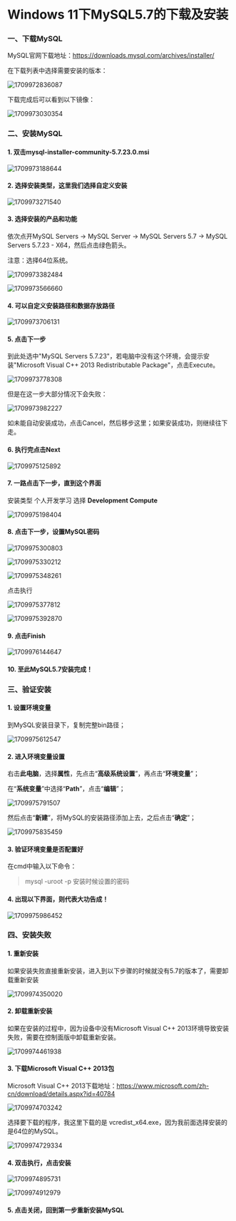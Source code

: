 # Windows 11下MySQL5.7的下载及安装

### 一、下载MySQL

MySQL官网下载地址：https://downloads.mysql.com/archives/installer/

在下载列表中选择需要安装的版本：

![1709972836087](Windows11下MySQL5.7的下载及安装.assets/1709972836087.png)

下载完成后可以看到以下镜像：

![1709973030354](Windows11下MySQL5.7的下载及安装.assets/1709973030354.png)

### 二、安装MySQL

#### 1. 双击mysql-installer-community-5.7.23.0.msi

![1709973188644](Windows11下MySQL5.7的下载及安装.assets/1709973188644.png)

#### 2. 选择安装类型，这里我们选择自定义安装

![1709973271540](Windows11下MySQL5.7的下载及安装.assets/1709973271540.png)

#### 3. 选择安装的产品和功能

依次点开MySQL Servers -> MySQL Server -> MySQL Servers 5.7 -> MySQL Servers 5.7.23 - X64，然后点击绿色箭头。

注意：选择64位系统。

![1709973382484](Windows11下MySQL5.7的下载及安装.assets/1709973382484.png)

![1709973566660](Windows11下MySQL5.7的下载及安装.assets/1709973566660.png)

#### 4. 可以自定义安装路径和数据存放路径

![1709973706131](Windows11下MySQL5.7的下载及安装.assets/1709973706131.png)

#### 5. 点击下一步

到此处选中"MySQL Servers 5.7.23"，若电脑中没有这个环境，会提示安装"Microsoft Visual C++ 2013 Redistributable Package"，点击Execute。

![1709973778308](Windows11下MySQL5.7的下载及安装.assets/1709973778308.png)

但是在这一步大部分情况下会失败：

![1709973982227](Windows11下MySQL5.7的下载及安装.assets/1709973982227.png)

如未能自动安装成功，点击Cancel，然后移步这里；如果安装成功，则继续往下走。

#### 6. 执行完点击Next

![1709975125892](Windows11下MySQL5.7的下载及安装.assets/1709975125892.png)

#### 7. 一路点击下一步，直到这个界面

安装类型 个人开发学习 选择 **Development Compute** 

![1709975198404](Windows11下MySQL5.7的下载及安装.assets/1709975198404.png)

#### 8. 点击下一步，设置MySQL密码

![1709975300803](Windows11下MySQL5.7的下载及安装.assets/1709975300803.png)

![1709975330212](Windows11下MySQL5.7的下载及安装.assets/1709975330212.png)

![1709975348261](Windows11下MySQL5.7的下载及安装.assets/1709975348261.png)

点击执行

![1709975377812](Windows11下MySQL5.7的下载及安装.assets/1709975377812.png)

![1709975392870](Windows11下MySQL5.7的下载及安装.assets/1709975392870.png)

#### 9. 点击Finish

![1709976144647](Windows11下MySQL5.7的下载及安装.assets/1709976144647.png)

#### 10. 至此MySQL5.7安装完成！

### 三、验证安装

#### 1. 设置环境变量

到MySQL安装目录下，复制完整bin路径；

![1709975612547](Windows11下MySQL5.7的下载及安装.assets/1709975612547.png)

#### 2. 进入环境变量设置

右击**此电脑**，选择**属性**，先点击“**高级系统设置**”，再点击“**环境变量**”；

在“**系统变量**”中选择“**Path**”，点击“**编辑**”；

![1709975791507](Windows11下MySQL5.7的下载及安装.assets/1709975791507.png)

然后点击“**新建**”，将MySQL的安装路径添加上去，之后点击“**确定**”； 

![1709975835459](Windows11下MySQL5.7的下载及安装.assets/1709975835459.png)

#### 3. 验证环境变量是否配置好

在cmd中输入以下命令：

> mysql -uroot -p 安装时候设置的密码

#### 4. 出现以下界面，则代表大功告成！

![1709975986452](Windows11下MySQL5.7的下载及安装.assets/1709975986452.png)

### 四、安装失败

#### 1. 重新安装

如果安装失败直接重新安装，进入到以下步骤的时候就没有5.7的版本了，需要卸载重新安装

![1709974350020](Windows11下MySQL5.7的下载及安装.assets/1709974350020.png)

#### 2. 卸载重新安装

如果在安装的过程中，因为设备中没有Microsoft Visual C++ 2013环境导致安装失败，需要在控制面版中卸载重新安装。

![1709974461938](Windows11下MySQL5.7的下载及安装.assets/1709974461938.png)

#### 3. 下载Microsoft Visual C++ 2013包

Microsoft Visual C++ 2013下载地址：https://www.microsoft.com/zh-cn/download/details.aspx?id=40784

![1709974703242](Windows11下MySQL5.7的下载及安装.assets/1709974703242.png)

选择要下载的程序，我这里下载的是 vcredist_x64.exe，因为我前面选择安装的是64位的MySQL。

![1709974729334](Windows11下MySQL5.7的下载及安装.assets/1709974729334.png)

#### 4. 双击执行，点击安装

![1709974895731](Windows11下MySQL5.7的下载及安装.assets/1709974895731.png)

![1709974912979](Windows11下MySQL5.7的下载及安装.assets/1709974912979.png)

#### 5. 点击关闭，回到第一步重新安装MySQL